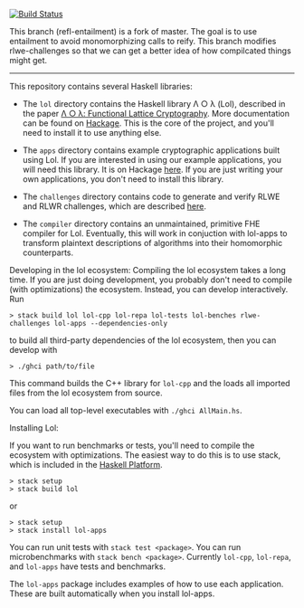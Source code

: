 
[![Build Status](https://travis-ci.org/cpeikert/Lol.svg?branch=refl-entailment)](https://travis-ci.org/cpeikert/Lol)

This branch (refl-entailment) is a fork of master. The goal is to use entailment
to avoid monomorphizing calls to reify. This branch modifies rlwe-challenges so
that we can get a better idea of how compilcated things might get.

--------------------------------------------------------------------------------

This repository contains several Haskell libraries:

  * The `lol` directory contains the Haskell library Λ ○ λ (Lol),
    described in the paper
    [Λ ○ λ: Functional Lattice Cryptography](https://eprint.iacr.org/2015/1134). More
    documentation can be found on
    [Hackage](https://hackage.haskell.org/package/lol). This is the
    core of the project, and you'll need to install it to use anything
    else.

  * The `apps` directory contains example cryptographic applications
    built using Lol. If you are interested in using our example
    applications, you will need this library. It is on Hackage
    [here](https://hackage.haskell.org/package/lol-apps). If you are
    just writing your own applications, you don't need to install this
    library.

  * The `challenges` directory contains code to generate and verify
    RLWE and RLWR challenges, which are described [here](https://web.eecs.umich.edu/~cpeikert/rlwe-challenges).

  * The `compiler` directory contains an unmaintained, primitive FHE
    compiler for Lol. Eventually, this will work in conjuction with
    lol-apps to transform plaintext descriptions of algorithms into
    their homomorphic counterparts.

Developing in the lol ecosystem:
Compiling the lol ecosystem takes a long time. If you are just doing development,
you probably don't need to compile (with optimizations) the ecosystem. Instead,
you can develop interactively. Run
```
> stack build lol lol-cpp lol-repa lol-tests lol-benches rlwe-challenges lol-apps --dependencies-only
```
to build all third-party dependencies of the lol ecosystem, then you can
develop with
```
> ./ghci path/to/file
```
This command builds the C++ library for `lol-cpp` and the loads
all imported files from the lol ecosystem from source.

You can load all top-level executables with `./ghci AllMain.hs`.


Installing Lol:

If you want to run benchmarks or tests, you'll need to compile the ecosystem
with optimizations. The easiest way to do this is to use stack, which is
included in the [Haskell Platform](https://www.haskell.org/platform/).
```
> stack setup
> stack build lol
```
or
```
> stack setup
> stack install lol-apps
```
You can run unit tests with `stack test <package>`. You can run microbenchmarks with `stack bench <package>`. Currently `lol-cpp`, `lol-repa`, and `lol-apps`
have tests and benchmarks.

The `lol-apps` package includes examples of how to use each
application. These are built automatically when you install
lol-apps.
